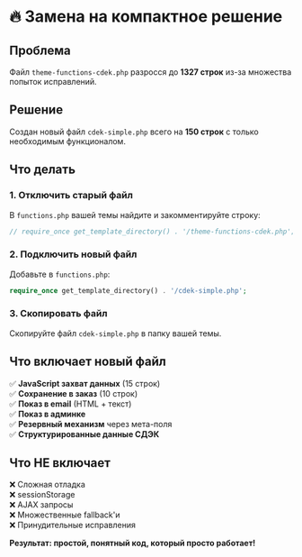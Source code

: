 # 🔥 Замена на компактное решение

## Проблема
Файл `theme-functions-cdek.php` разросся до **1327 строк** из-за множества попыток исправлений.

## Решение
Создан новый файл `cdek-simple.php` всего на **150 строк** с только необходимым функционалом.

## Что делать

### 1. Отключить старый файл
В `functions.php` вашей темы найдите и закомментируйте строку:
```php
// require_once get_template_directory() . '/theme-functions-cdek.php';
```

### 2. Подключить новый файл
Добавьте в `functions.php`:
```php
require_once get_template_directory() . '/cdek-simple.php';
```

### 3. Скопировать файл
Скопируйте файл `cdek-simple.php` в папку вашей темы.

## Что включает новый файл

✅ **JavaScript захват данных** (15 строк)  
✅ **Сохранение в заказ** (10 строк)  
✅ **Показ в email** (HTML + текст)  
✅ **Показ в админке**  
✅ **Резервный механизм** через мета-поля  
✅ **Структурированные данные СДЭК**  

## Что НЕ включает

❌ Сложная отладка  
❌ sessionStorage  
❌ AJAX запросы  
❌ Множественные fallback'и  
❌ Принудительные исправления  

**Результат: простой, понятный код, который просто работает!**